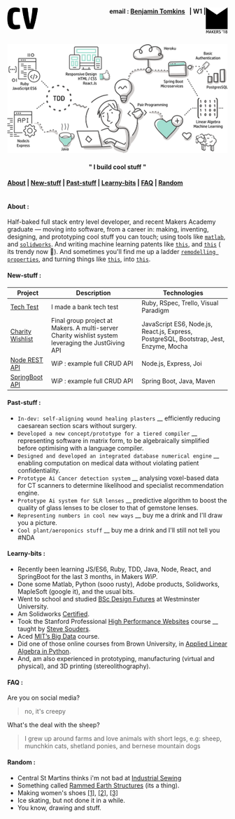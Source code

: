<h1><a name="cv"><img align="left" src="./images/CV-3.svg" height="50"/></a><a href="https://makers.tech/"><img align="right" src="./images/logo-makers.svg" width="50"/></a></h1>
<h4 align="right">email&nbsp;:&nbsp;<a href="mailto:bentomkins@gmail.com">Benjamin Tomkins</a>&nbsp;&nbsp;&nbsp;| W1 |</h4>
<br><br>
<p align="center" ><a name="journey"><img src="./images/makers_journey.svg" width="700"/></a></p>
<h4 align="center">" I build cool stuff "<h4>

[About](#About) | [New-stuff](#Projects) | [Past-stuff](#Synopsis) | [Learny-bits](#Learny-bits) | [FAQ](#FAQ) | [Random](#Random)
<br><br>
#### <a name="About"></a>About :

Half-baked full stack entry level developer, and recent Makers Academy graduate — moving into software, from a career in: making, inventing, designing, and prototyping cool stuff you can touch; using tools like <a href="https://uk.mathworks.com/products/matlab.html">`matlab`</a>, and <a href="https://www.solidworks.com/category/3d-cad">`solidworks`</a>. And writing machine learning patents like <a href="https://patentimages.storage.googleapis.com/5a/83/c8/eb2fdf603fb63d/US20070288410A1.pdf">`this`</a>, and <a href="https://patentimages.storage.googleapis.com/41/67/07/4e40fcfb69e406/US7340060.pdf">`this`</a> ( its trendy now 🤷). And sometimes you'll find me up a ladder <a href="https://github.com/Benjamin-Tomkins/CV/blob/master/images/plastering_1.jpg">`remodelling properties`</a>, and turning things like <a href="https://github.com/Benjamin-Tomkins/CV/blob/master/images/building_1.jpg">`this`</a>, into <a href="https://github.com/Benjamin-Tomkins/CV/blob/master/images/building_2.jpg">`this`</a>.

#### <a name="Projects"></a>New-stuff :

| Project   | Description | Technologies |
|---        |---         |---           |
| [Tech Test](https://github.com/Benjamin-Tomkins/Bank-tech-test) | I made a bank tech test | Ruby, RSpec, Trello, Visual Paradigm |
|[Charity Wishlist](https://github.com/Benjamin-Tomkins/charity-wishlist)| Final group project at Makers. A multi-server Charity wishlist system leveraging the JustGiving API| JavaScript ES6, Node.js, React.js, Express, PostgreSQL, Bootstrap, Jest, Enzyme, Mocha |
| [Node REST API](https://github.com/Benjamin-Tomkins/express-rest-controller) | WiP : example full CRUD API | Node.js, Express, Joi |
| [SpringBoot API](https://github.com/Benjamin-Tomkins/springboot_challenge) | WiP : example full CRUD API | Spring Boot, Java, Maven |

#### <a name="Synopsis"></a>Past-stuff :

+ `In-dev: self-aligning wound healing plasters` __ efficiently reducing caesarean section scars without surgery.
+ `Developed a new concept/prototype for a tiered compiler` __ representing software in matrix form, to be algebraically simplified before optimising with a language compiler.
+ `Designed and developed an integrated database numerical engine` __ enabling computation on medical data without violating patient confidentiality.
+ `Prototype Ai Cancer detection system` __ analysing voxel-based data for CT scanners to determine likelihood and specialist recommendation engine.
+ `Prototype Ai system for SLR lenses` __ predictive algorithm to boost the quality of glass lenses to be closer to that of gemstone lenses.
+ `Representing numbers in cool new ways` __ buy me a drink and I'll draw you a picture.
+ `Cool plant/aeroponics stuff` __ buy me a drink and I'll still not tell you #NDA

#### <a name="Learny-bits"></a>Learny-bits :
+ Recently been learning JS/ES6, Ruby, TDD, Java, Node, React, and SpringBoot for the last 3 months, in Makers *WiP*.
+ Done some Matlab, Python (sooo rusty), Adobe products, Solidworks, MapleSoft (google it), and the usual bits.
+ Went to school and studied <a href="https://github.com/Benjamin-Tomkins/CV/blob/master/images/degree.jpg">BSc Design Futures</a> at Westminster University.
+ Am Solidworks <a href="https://github.com/Benjamin-Tomkins/CV/blob/master/images/solidworks.png">Certified</a>.
+ Took the Stanford Professional <a href="https://github.com/Benjamin-Tomkins/CV/blob/master/images/stanford.jpg">High Performance Websites</a> course __ taught by <a href="https://stevesouders.com/about.php">Steve Souders</a>.
+ Aced <a href="https://github.com/Benjamin-Tomkins/CV/blob/master/images/big_data.png">MIT’s Big Data</a> course.
+ Did one of those online courses from Brown University, in <a href="https://github.com/Benjamin-Tomkins/CV/blob/master/images/linear_algebra.png">Applied Linear Algebra in Python</a>.
+ And, am also experienced in prototyping, manufacturing (virtual and physical), and 3D printing (stereolithography).

#### <a name="FAQ"></a>FAQ :
Are you on social media?
> no, it's creepy

What's the deal with the sheep?
> I grew up around farms and love animals with short legs, e.g: sheep, munchkin cats, shetland ponies, and bernese mountain dogs

#### <a name="Random"></a>Random :
+ Central St Martins thinks i'm not bad at <a href="https://github.com/Benjamin-Tomkins/CV/blob/master/images/sewing.jpg">Industrial Sewing</a>
+ Something called <a href="https://www.google.co.uk/search?q=rammed+earth+wall&source=lnms&tbm=isch&sa=X&ved=0ahUKEwifp7CPmt3cAhWpBcAKHQr8DlYQ_AUICigB&biw=1280&bih=703">Rammed Earth Structures</a> (its a thing).
+ Making women's shoes <a href="https://github.com/Benjamin-Tomkins/CV/blob/master/images/shoes_1.jpg">[1]</a>, <a href="https://github.com/Benjamin-Tomkins/CV/blob/master/images/shoes_2.jpg">[2]</a>, <a href="https://github.com/Benjamin-Tomkins/CV/blob/master/images/shoes_3.jpg">[3]</a>
+ Ice skating, but not done it in a while.
+ You know, drawing and stuff.
